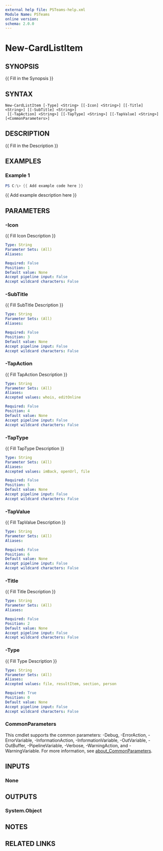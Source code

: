 ```yaml
---
external help file: PSTeams-help.xml
Module Name: PSTeams
online version:
schema: 2.0.0
---
```


# New-CardListItem

## SYNOPSIS
{{ Fill in the Synopsis }}

## SYNTAX

```
New-CardListItem [-Type] <String> [[-Icon] <String>] [[-Title] <String>] [[-SubTitle] <String>]
 [[-TapAction] <String>] [[-TapType] <String>] [[-TapValue] <String>] [<CommonParameters>]
```

## DESCRIPTION
{{ Fill in the Description }}

## EXAMPLES

### Example 1
```powershell
PS C:\> {{ Add example code here }}
```

{{ Add example description here }}

## PARAMETERS

### -Icon
{{ Fill Icon Description }}

```yaml
Type: String
Parameter Sets: (All)
Aliases:

Required: False
Position: 1
Default value: None
Accept pipeline input: False
Accept wildcard characters: False
```

### -SubTitle
{{ Fill SubTitle Description }}

```yaml
Type: String
Parameter Sets: (All)
Aliases:

Required: False
Position: 3
Default value: None
Accept pipeline input: False
Accept wildcard characters: False
```

### -TapAction
{{ Fill TapAction Description }}

```yaml
Type: String
Parameter Sets: (All)
Aliases:
Accepted values: whois, editOnline

Required: False
Position: 4
Default value: None
Accept pipeline input: False
Accept wildcard characters: False
```

### -TapType
{{ Fill TapType Description }}

```yaml
Type: String
Parameter Sets: (All)
Aliases:
Accepted values: imBack, openUrl, file

Required: False
Position: 5
Default value: None
Accept pipeline input: False
Accept wildcard characters: False
```

### -TapValue
{{ Fill TapValue Description }}

```yaml
Type: String
Parameter Sets: (All)
Aliases:

Required: False
Position: 6
Default value: None
Accept pipeline input: False
Accept wildcard characters: False
```

### -Title
{{ Fill Title Description }}

```yaml
Type: String
Parameter Sets: (All)
Aliases:

Required: False
Position: 2
Default value: None
Accept pipeline input: False
Accept wildcard characters: False
```

### -Type
{{ Fill Type Description }}

```yaml
Type: String
Parameter Sets: (All)
Aliases:
Accepted values: file, resultItem, section, person

Required: True
Position: 0
Default value: None
Accept pipeline input: False
Accept wildcard characters: False
```

### CommonParameters
This cmdlet supports the common parameters: -Debug, -ErrorAction, -ErrorVariable, -InformationAction, -InformationVariable, -OutVariable, -OutBuffer, -PipelineVariable, -Verbose, -WarningAction, and -WarningVariable. For more information, see [about_CommonParameters](http://go.microsoft.com/fwlink/?LinkID=113216).

## INPUTS

### None

## OUTPUTS

### System.Object
## NOTES

## RELATED LINKS

